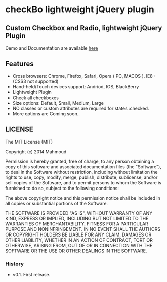 checkBo lightweight jQuery plugin
=======

Custom Checkbox and Radio, lightweight jQuery Plugin
---

Demo and Documentation are available [here](http://elmahdim.com/checkbo/)

## Features

* Cross browsers: Chrome, Firefox, Safari, Opera ( PC, MACOS ). IE8+ (CSS3 not supported)
* Hand-held/Touch devices support: Andriod, IOS, BlackBerry
* Lightweight Plugin
* Check all checkboxes
* Size options: Default, Small, Medium, Large
* NO classes or custom attributes are required for states :checked.
* More options are Coming soon..

## LICENSE

The MIT License (MIT)

Copyright (c) 2014 Mahmoud

Permission is hereby granted, free of charge, to any person obtaining a copy
of this software and associated documentation files (the "Software"), to deal
in the Software without restriction, including without limitation the rights
to use, copy, modify, merge, publish, distribute, sublicense, and/or sell
copies of the Software, and to permit persons to whom the Software is
furnished to do so, subject to the following conditions:

The above copyright notice and this permission notice shall be included in all
copies or substantial portions of the Software.

THE SOFTWARE IS PROVIDED "AS IS", WITHOUT WARRANTY OF ANY KIND, EXPRESS OR
IMPLIED, INCLUDING BUT NOT LIMITED TO THE WARRANTIES OF MERCHANTABILITY,
FITNESS FOR A PARTICULAR PURPOSE AND NONINFRINGEMENT. IN NO EVENT SHALL THE
AUTHORS OR COPYRIGHT HOLDERS BE LIABLE FOR ANY CLAIM, DAMAGES OR OTHER
LIABILITY, WHETHER IN AN ACTION OF CONTRACT, TORT OR OTHERWISE, ARISING FROM,
OUT OF OR IN CONNECTION WITH THE SOFTWARE OR THE USE OR OTHER DEALINGS IN THE
SOFTWARE.


### History
* v0.1. First release.
